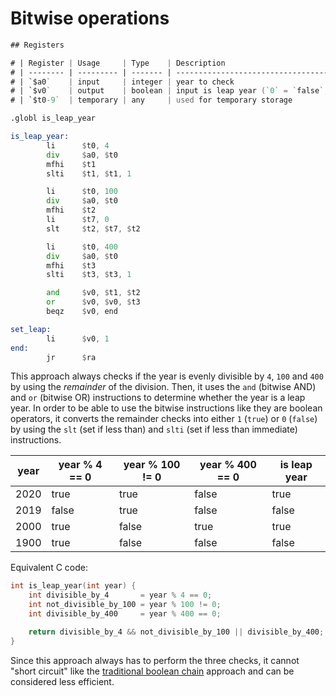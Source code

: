 # Bitwise operations

```asm
## Registers

# | Register | Usage     | Type    | Description                                      |
# | -------- | --------- | ------- | ------------------------------------------------ |
# | `$a0`    | input     | integer | year to check                                    |
# | `$v0`    | output    | boolean | input is leap year (`0` = `false`, `1` = `true`) |
# | `$t0-9`  | temporary | any     | used for temporary storage                       |

.globl is_leap_year

is_leap_year:
        li      $t0, 4
        div     $a0, $t0
        mfhi    $t1
        slti    $t1, $t1, 1

        li      $t0, 100
        div     $a0, $t0
        mfhi    $t2
        li      $t7, 0
        slt     $t2, $t7, $t2

        li      $t0, 400
        div     $a0, $t0
        mfhi    $t3
        slti    $t3, $t3, 1

        and     $v0, $t1, $t2
        or      $v0, $v0, $t3
        beqz    $v0, end

set_leap:
        li      $v0, 1
end:
        jr      $ra
```

This approach always checks if the year is evenly divisible by `4`, `100` and `400` by using the _remainder_ of the division.
Then, it uses the `and` (bitwise AND) and `or` (bitwise OR) instructions to determine whether the year is a leap year.
In order to be able to use the bitwise instructions like they are boolean operators, it converts the remainder checks into
either `1` (`true`) or `0` (`false`) by using the `slt` (set if less than) and `slti` (set if less than immediate) instructions.

| year | year % 4 == 0 | year % 100 != 0 | year % 400 == 0 | is leap year |
| ---- | ------------- | --------------- | --------------- | ------------ |
| 2020 | true          | true            | false           | true         |
| 2019 | false         | true            | false           | false        |
| 2000 | true          | false           | true            | true         |
| 1900 | true          | false           | false           | false        |

Equivalent C code:

```c
int is_leap_year(int year) {
    int divisible_by_4       = year % 4 == 0;
    int not_divisible_by_100 = year % 100 != 0;
    int divisible_by_400     = year % 400 == 0;

    return divisible_by_4 && not_divisible_by_100 || divisible_by_400;
}
```

Since this approach always has to perform the three checks, it cannot "short circuit" like the
[traditional boolean chain][approach-boolean-chain] approach and can be considered less efficient.

[approach-boolean-chain]: https://exercism.org/tracks/mips/exercises/leap/approaches/boolean-chain
